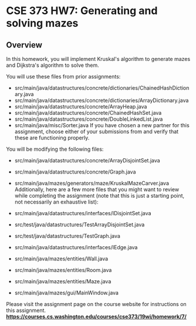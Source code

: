 # CSE 373 HW7: Generating and solving mazes

## Overview
In this homework, you will implement Kruskal's algorithm to generate mazes and Dijkstra's algorithm to solve them.

You will use these files from prior assignments:

- src/main/java/datastructures/concrete/dictionaries/ChainedHashDictionary.java
- src/main/java/datastructures/concrete/dictionaries/ArrayDictionary.java
- src/main/java/datastructures/concrete/ArrayHeap.java
- src/main/java/datastructures/concrete/ChainedHashSet.java
- src/main/java/datastructures/concrete/DoubleLinkedList.java
- src/main/java/misc/Sorter.java
If you have chosen a new partner for this assignment, choose either of your submissions from and verify that these are functioning properly.

You will be modifying the following files:

- src/main/java/datastructures/concrete/ArrayDisjointSet.java
- src/main/java/datastructures/concrete/Graph.java
- src/main/java/mazes/generators/maze/KruskalMazeCarver.java
Additionally, here are a few more files that you might want to review while completing the assignment (note that this is just a starting point, not necessarily an exhaustive list):

- src/main/java/datastructures/interfaces/IDisjointSet.java
- src/test/java/datastructures/TestArrayDisjointSet.java
- src/test/java/datastructures/TestGraph.java
- src/main/java/datastructures/interfaces/IEdge.java
- src/main/java/mazes/entities/Wall.java
- src/main/java/mazes/entities/Room.java
- src/main/java/mazes/entities/Maze.java
- src/main/java/mazes/gui/MainWindow.java

Please visit the assignment page on the course website for instructions on this assignment.
**https://courses.cs.washington.edu/courses/cse373/19wi/homework/7/**
